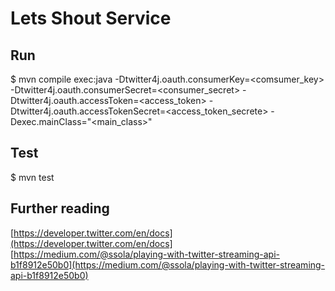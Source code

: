 # Lets Shout Service

## Run
$ mvn compile exec:java -Dtwitter4j.oauth.consumerKey=<comsumer_key> -Dtwitter4j.oauth.consumerSecret=<consumer_secret> -Dtwitter4j.oauth.accessToken=<access_token> -Dtwitter4j.oauth.accessTokenSecret=<access_token_secrete> -Dexec.mainClass="<main_class>"

## Test
$ mvn test

## Further reading
[https://developer.twitter.com/en/docs](https://developer.twitter.com/en/docs]
[https://medium.com/@ssola/playing-with-twitter-streaming-api-b1f8912e50b0](https://medium.com/@ssola/playing-with-twitter-streaming-api-b1f8912e50b0)